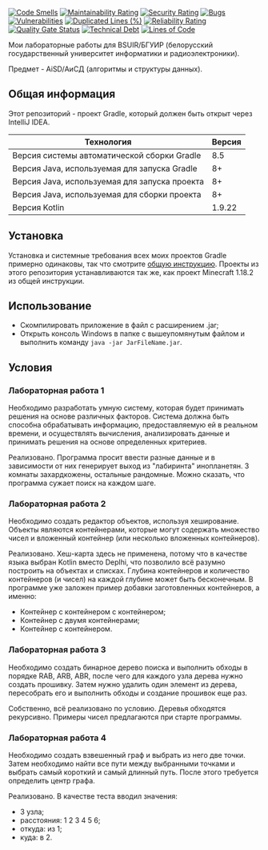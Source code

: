 [![Code Smells](https://sonarcloud.io/api/project_badges/measure?project=Hummel009_Algorithms-and-Data-Structures-II&metric=code_smells)](https://sonarcloud.io/summary/overall?id=Hummel009_Algorithms-and-Data-Structures-II)
[![Maintainability Rating](https://sonarcloud.io/api/project_badges/measure?project=Hummel009_Algorithms-and-Data-Structures-II&metric=sqale_rating)](https://sonarcloud.io/summary/overall?id=Hummel009_Algorithms-and-Data-Structures-II)
[![Security Rating](https://sonarcloud.io/api/project_badges/measure?project=Hummel009_Algorithms-and-Data-Structures-II&metric=security_rating)](https://sonarcloud.io/summary/overall?id=Hummel009_Algorithms-and-Data-Structures-II)
[![Bugs](https://sonarcloud.io/api/project_badges/measure?project=Hummel009_Algorithms-and-Data-Structures-II&metric=bugs)](https://sonarcloud.io/summary/overall?id=Hummel009_Algorithms-and-Data-Structures-II)
[![Vulnerabilities](https://sonarcloud.io/api/project_badges/measure?project=Hummel009_Algorithms-and-Data-Structures-II&metric=vulnerabilities)](https://sonarcloud.io/summary/overall?id=Hummel009_Algorithms-and-Data-Structures-II)
[![Duplicated Lines (%)](https://sonarcloud.io/api/project_badges/measure?project=Hummel009_Algorithms-and-Data-Structures-II&metric=duplicated_lines_density)](https://sonarcloud.io/summary/overall?id=Hummel009_Algorithms-and-Data-Structures-II)
[![Reliability Rating](https://sonarcloud.io/api/project_badges/measure?project=Hummel009_Algorithms-and-Data-Structures-II&metric=reliability_rating)](https://sonarcloud.io/summary/overall?id=Hummel009_Algorithms-and-Data-Structures-II)
[![Quality Gate Status](https://sonarcloud.io/api/project_badges/measure?project=Hummel009_Algorithms-and-Data-Structures-II&metric=alert_status)](https://sonarcloud.io/summary/overall?id=Hummel009_Algorithms-and-Data-Structures-II)
[![Technical Debt](https://sonarcloud.io/api/project_badges/measure?project=Hummel009_Algorithms-and-Data-Structures-II&metric=sqale_index)](https://sonarcloud.io/summary/overall?id=Hummel009_Algorithms-and-Data-Structures-II)
[![Lines of Code](https://sonarcloud.io/api/project_badges/measure?project=Hummel009_Algorithms-and-Data-Structures-II&metric=ncloc)](https://sonarcloud.io/summary/overall?id=Hummel009_Algorithms-and-Data-Structures-II)

Мои лабораторные работы для BSUIR/БГУИР (белорусский государственный университет информатики и радиоэлектроники).

Предмет - AiSD/АиСД (алгоритмы и структуры данных).

## Общая информация

Этот репозиторий - проект Gradle, который должен быть открыт через IntelliJ IDEA.

| Технология                                    | Версия |
|-----------------------------------------------|--------|
| Версия системы автоматической сборки Gradle   | 8.5    |
| Версия Java, используемая для запуска Gradle  | 8+     |
| Версия Java, используемая для запуска проекта | 8+     |
| Версия Java, используемая для сборки проекта  | 8+     |
| Версия Kotlin                                 | 1.9.22 |

## Установка

Установка и системные требования всех моих проектов Gradle примерно одинаковы, так что
смотрите [общую инструкцию](https://github.com/Hummel009/The-Rings-of-Power#readme). Проекты из этого репозитория
устанавливаются так же, как проект Minecraft 1.18.2 из общей инструкции.

## Использование

* Скомпилировать приложение в файл с расширением .jar;
* Открыть консоль Windows в папке с вышеупомянутым файлом и выполнить команду `java -jar JarFileName.jar`.

## Условия

### Лабораторная работа 1

Необходимо разработать умную систему, которая будет принимать решения на основе различных факторов. Система должна быть
способна обрабатывать информацию, предоставляемую ей в реальном времени, и осуществлять вычисления, анализировать данные
и принимать решения на основе определенных критериев.

Реализовано. Программа просит ввести разные данные и в зависимости от них генерирует выход из "лабиринта" инопланетян. 3
комнаты захардкожены, остальные рандомные. Можно сказать, что программа сужает поиск на каждом шаге.

### Лабораторная работа 2

Необходимо создать редактор объектов, используя хеширование. Объекты являются контейнерами, которые могут содержать
множество чисел и вложенный контейнер (или несколько вложенных контейнеров).

Реализовано. Хеш-карта здесь не применена, потому что в качестве языка выбран Kotlin вместо Deplhi, что позволило всё
разумно построить на объектах и списках. Глубина контейнеров и количество контейнеров (и чисел) на каждой глубине может
быть бесконечным. В программе уже заложен пример добавки заготовленных контейнеров, а именно:

* Контейнер с контейнером с контейнером;
* Контейнер с двумя контейнерами;
* Контейнер с контейнером.

### Лабораторная работа 3

Необходимо создать бинарное дерево поиска и выполнить обходы в порядке RAB, ARB, ABR, после чего для каждого узла дерева
нужно создать прошивку. Затем нужно удалить один элемент из дерева, пересобрать его и выполнить обходы и создание
прошивок еще раз.

Собственно, всё реализовано по условию. Деревья обходятся рекурсивно. Примеры чисел предлагаются при старте программы.

### Лабораторная работа 4

Необходимо создать взвешенный граф и выбрать из него две точки. Затем необходимо найти все пути между выбранными точками
и выбрать самый короткий и самый длинный путь. После этого требуется определить центр графа.

Реализовано. В качестве теста вводил значения:

* 3 узла;
* расстояния: 1 2 3 4 5 6;
* откуда: из 1;
* куда: в 2.
